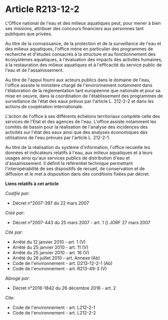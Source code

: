 # Article R213-12-2

L'Office national de l'eau et des milieux aquatiques peut, pour mener à bien ses missions, attribuer des concours financiers
aux personnes tant publiques que privées. 

Au titre de la connaissance, de la protection et de la surveillance de l'eau et des milieux aquatiques, l'office mène en
particulier des programmes de recherche et d'études consacrés à la structure et au fonctionnement des écosystèmes aquatiques,
à l'évaluation des impacts des activités humaines, à la restauration des milieux aquatiques et à l'efficacité du service
public de l'eau et de l'assainissement. 

Au titre de l'appui fourni aux acteurs publics dans le domaine de l'eau, l'office assiste le ministère chargé de
l'environnement notamment dans l'élaboration de la réglementation tant européenne que nationale et pour sa mise en oeuvre,
dans la coordination de l'établissement des programmes de surveillance de l'état des eaux prévus par l'article L. 212-2-2 et
dans les actions de coopération internationale. 

L'action de l'office à ses différents échelons territoriaux complète celle des services de l'Etat et des agences de l'eau.
L'office assiste notamment les comités de bassin pour la réalisation de l'analyse des incidences des activités sur l'état des
eaux ainsi que des analyses économiques des utilisations de l'eau prévues par l'article L. 212-2-1.

Au titre de la réalisation du système d'information, l'office recueille les données et indicateurs relatifs à l'eau, aux
milieux aquatiques et à leurs usages ainsi qu'aux services publics de distribution d'eau et d'assainissement. Il définit le
référentiel technique permettant l'interopérabilité de ses dispositifs de recueil, de conservation et de diffusion et le met
à disposition dans des conditions fixées par décret.

**Liens relatifs à cet article**

_Codifié par_:

  - Décret n°2007-397 du 22 mars 2007

_Créé par_:

  - Décret n°2007-443 du 25 mars 2007 - art. 1 () JORF 27 mars 2007

_Cité par_:

  - Arrêté du 12 janvier 2010 - art. 1 (V)
  - Arrêté du 25 janvier 2010 - art. 11 (V)
  - Arrêté du 25 janvier 2010 - art. 16 (V)
  - Arrêté du 26 juillet 2010 - art. Annexe (Ab)
  - Code de l'environnement - art. D213-12-2-1 (Ab)
  - Code de l'environnement - art. R213-49-3 (V)

_Abrogé par_:

  - Décret n°2016-1842 du 26 décembre 2016 - art. 2

_Cite_:

  - Code de l'environnement - art. L212-2-1
  - Code de l'environnement - art. L212-2-2
